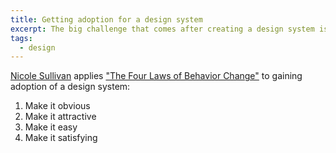 ```yaml
---
title: Getting adoption for a design system
excerpt: The big challenge that comes after creating a design system is gaining adoption amongst your users.
tags:
  - design
---
```


[Nicole Sullivan](https://twitter.com/stubbornella/status/1344105223275511809) applies ["The Four Laws of Behavior Change"](https://fourpillarfreedom.com/atomic-habits-by-james-clear/) to gaining adoption of a design system:

1. Make it obvious
2. Make it attractive
3. Make it easy
4. Make it satisfying 
